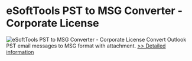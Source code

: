 # eSoftTools PST to MSG Converter - Corporate License
![eSoftTools PST to MSG Converter - Corporate License](https://mycommerce.akamaized.net/api/pimages/P300878062/BIG/300878062.GIF)
Convert Outlook PST email messages to MSG format with attachment.
[>> Detailed information](https://secure.shareit.com/shareit/product.html?productid=300878062&affiliateid=200057808)